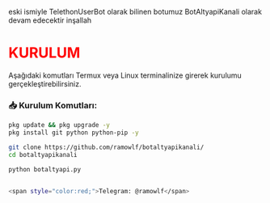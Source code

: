 eski ismiyle TelethonUserBot olarak bilinen botumuz BotAltyapiKanali olarak devam edecektir inşallah 

# <span style="color: red;">KURULUM</span>

Aşağıdaki komutları Termux veya Linux terminalinize girerek kurulumu gerçekleştirebilirsiniz.

### 📥 Kurulum Komutları:
```bash
pkg update && pkg upgrade -y
pkg install git python python-pip -y

git clone https://github.com/ramowlf/botaltyapikanali/
cd botaltyapikanali

python botaltyapi.py


<span style="color:red;">Telegram: @ramowlf</span>
